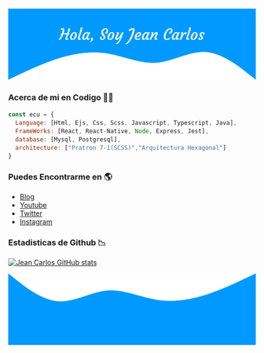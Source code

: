 ![cabecera](https://github.com/jean-carlos-19/jean-carlos-19/blob/main/capturas/cabecera.png)

### Acerca de mi en Codigo :technologist:
```javascript
const ecu = {
  Language: [Html, Ejs, Css, Scss, Javascript, Typescript, Java],
  FrameWorks: [React, React-Native, Node, Express, Jest],
  database: [Mysql, Postgresql],
  architecture: ["Pratron 7-1(SCSS)","Arquitectura Hexagonal"]
}
```
### Puedes Encontrarme en :earth_americas:
- [Blog]()
- [Youtube]()
- [Twitter]()
- [Instagram]()

### Estadisticas de Github :chart_with_downwards_trend:

[![Jean Carlos GitHub stats](https://github-readme-stats.vercel.app/api?username=jean-carlos-19)](https://github.com/anuraghazra/github-readme-stats)

![pie pagina](https://github.com/jean-carlos-19/jean-carlos-19/blob/main/capturas/pie-pagina.png)
